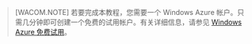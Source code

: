 
> [WACOM.NOTE]
> 若要完成本教程，您需要一个 Windows Azure 帐户。只需几分钟即可创建一个免费的试用帐户。有关详细信息，请参见 [Windows Azure 免费试用](http://www.windowsazure.com/zh-cn/pricing/free-trial)。





